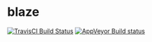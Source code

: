 # blaze

[![TravisCI Build Status](https://travis-ci.org/magoko/blaze.svg?branch=master)](https://travis-ci.org/magoko/blaze)
[![AppVeyor Build status](https://ci.appveyor.com/api/projects/status/ly5u76242prhe3xi?svg=true)](https://ci.appveyor.com/project/klarkdots/blaze)

